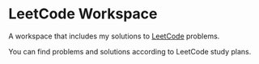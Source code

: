 # LeetCode Workspace

A workspace that includes my solutions to [LeetCode][leetcode-homepage] problems.

You can find problems and solutions according to LeetCode study plans.

[leetcode-homepage]: https://leetcode.com